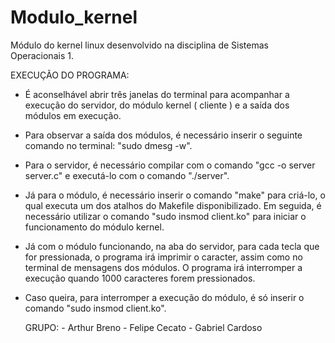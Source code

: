 # Modulo_kernel
Módulo do kernel linux desenvolvido na disciplina de Sistemas Operacionais 1.

EXECUÇÃO DO PROGRAMA:
- É aconselhável abrir três janelas do terminal para acompanhar a execução do servidor, do módulo kernel ( cliente ) e a saída dos módulos em execução.
- Para observar a saída dos módulos, é necessário inserir o seguinte comando no terminal: "sudo dmesg -w".
- Para o servidor, é necessário compilar com o comando "gcc -o server server.c" e executá-lo com o comando "./server".
- Já para o módulo, é necessário inserir o comando "make" para criá-lo, o qual executa um dos atalhos do Makefile disponibilizado. Em seguida, é 
necessário utilizar o comando "sudo insmod client.ko" para iniciar o funcionamento do módulo kernel.
- Já com o módulo funcionando, na aba do servidor, para cada tecla que for pressionada, o programa irá imprimir o caracter, assim como no terminal de mensagens dos módulos. O programa irá interromper a execução quando 1000 caracteres forem pressionados.
- Caso queira, para interromper a execução do módulo, é só inserir o comando "sudo insmod client.ko".

  GRUPO:  - Arthur Breno
          - Felipe Cecato
          - Gabriel Cardoso

